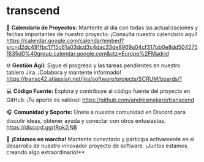 # transcend

📆 **Calendario de Proyectos:** Mantente al día con todas las actualizaciones y fechas importantes de nuestro proyecto. ¡Consulta nuestro calendario aquí! <https://calendar.google.com/calendar/embed?src=d2dc491fbc1715c61a03dcd3c4dac33de8969a04cf317bb0e8dd5042751535d0%40group.calendar.google.com&ctz=Europe%2FMadrid>

🌐 **Gestión Ágil:** Sigue el progreso y las tareas pendientes en nuestro tablero Jira. ¡Colabora y mantente informado! <https://transc42.atlassian.net/jira/software/projects/SCRUM/boards/1>

💻 **Código Fuente:** Explora y contribuye al código fuente del proyecto en GitHub. ¡Tu aporte es valioso! <https://github.com/andresmejiaro/transcend>

🎧 **Comunidad y Soporte:** Únete a nuestra comunidad en Discord para discutir ideas, obtener ayuda y conectar con otros entusiastas. <https://discord.gg/tRpk2jN8>

🚀 **¡Estamos en marcha!** Mantente conectado y participa activamente en el desarrollo de nuestro innovador proyecto de software. ¡Juntos estamos creando algo extraordinario!**
